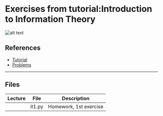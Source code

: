 # Exercises from tutorial:Introduction to Information Theory

![alt text](https:https://www.complexityexplorer.org/system//courses/tutorials/logos/000/000/055/normal/information_theory.jpg?1554505471 "")


## References

* [Tutorial](https://www.complexityexplorer.org/courses/55-introduction-to-information-theory)
* [Problems](https://s3.amazonaws.com/complexityexplorer/InformationTheoryTutorial/InfoTheory-homework.pdf)

---

## Files

|Lecture|File|Description|
|------------------------------|------------------------------|-----------------------------|
||it1.py|Homework, 1st exercise|